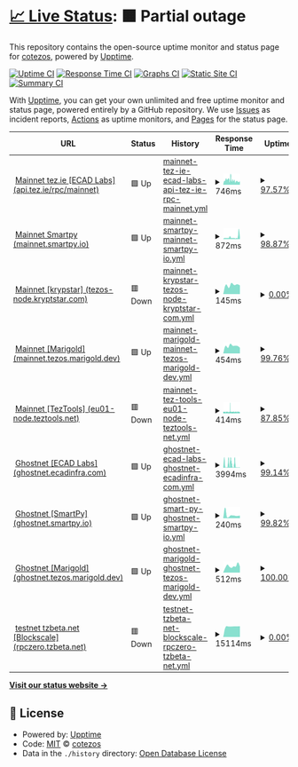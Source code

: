 # [📈 Live Status](https://cotezos.github.io/teznodes): <!--live status--> **🟧 Partial outage**

This repository contains the open-source uptime monitor and status page for [cotezos](https://cotezos.github.io/teznodes), powered by [Upptime](https://github.com/upptime/upptime).

[![Uptime CI](https://github.com/cotezos/teznodes/workflows/Uptime%20CI/badge.svg)](https://github.com/cotezos/teznodes/actions?query=workflow%3A%22Uptime+CI%22)
[![Response Time CI](https://github.com/cotezos/teznodes/workflows/Response%20Time%20CI/badge.svg)](https://github.com/cotezos/teznodes/actions?query=workflow%3A%22Response+Time+CI%22)
[![Graphs CI](https://github.com/cotezos/teznodes/workflows/Graphs%20CI/badge.svg)](https://github.com/cotezos/teznodes/actions?query=workflow%3A%22Graphs+CI%22)
[![Static Site CI](https://github.com/cotezos/teznodes/workflows/Static%20Site%20CI/badge.svg)](https://github.com/cotezos/teznodes/actions?query=workflow%3A%22Static+Site+CI%22)
[![Summary CI](https://github.com/cotezos/teznodes/workflows/Summary%20CI/badge.svg)](https://github.com/cotezos/teznodes/actions?query=workflow%3A%22Summary+CI%22)

With [Upptime](https://upptime.js.org), you can get your own unlimited and free uptime monitor and status page, powered entirely by a GitHub repository. We use [Issues](https://github.com/cotezos/teznodes/issues) as incident reports, [Actions](https://github.com/cotezos/teznodes/actions) as uptime monitors, and [Pages](https://cotezos.github.io/teznodes) for the status page.

<!--start: status pages-->
<!-- This summary is generated by Upptime (https://github.com/upptime/upptime) -->
<!-- Do not edit this manually, your changes will be overwritten -->
<!-- prettier-ignore -->
| URL | Status | History | Response Time | Uptime |
| --- | ------ | ------- | ------------- | ------ |
| <img alt="" src="https://icons.duckduckgo.com/ip3/api.tez.ie.ico" height="13"> [Mainnet tez.ie [ECAD Labs] (api.tez.ie/rpc/mainnet)](https://api.tez.ie/rpc/mainnet/chains/main/blocks/head) | 🟩 Up | [mainnet-tez-ie-ecad-labs-api-tez-ie-rpc-mainnet.yml](https://github.com/cotezos/teznodes/commits/HEAD/history/mainnet-tez-ie-ecad-labs-api-tez-ie-rpc-mainnet.yml) | <details><summary><img alt="Response time graph" src="./graphs/mainnet-tez-ie-ecad-labs-api-tez-ie-rpc-mainnet/response-time-week.png" height="20"> 746ms</summary><br><a href="https://cotezos.github.io/teznodes/history/mainnet-tez-ie-ecad-labs-api-tez-ie-rpc-mainnet"><img alt="Response time 1829" src="https://img.shields.io/endpoint?url=https%3A%2F%2Fraw.githubusercontent.com%2Fcotezos%2Fteznodes%2FHEAD%2Fapi%2Fmainnet-tez-ie-ecad-labs-api-tez-ie-rpc-mainnet%2Fresponse-time.json"></a><br><a href="https://cotezos.github.io/teznodes/history/mainnet-tez-ie-ecad-labs-api-tez-ie-rpc-mainnet"><img alt="24-hour response time 695" src="https://img.shields.io/endpoint?url=https%3A%2F%2Fraw.githubusercontent.com%2Fcotezos%2Fteznodes%2FHEAD%2Fapi%2Fmainnet-tez-ie-ecad-labs-api-tez-ie-rpc-mainnet%2Fresponse-time-day.json"></a><br><a href="https://cotezos.github.io/teznodes/history/mainnet-tez-ie-ecad-labs-api-tez-ie-rpc-mainnet"><img alt="7-day response time 746" src="https://img.shields.io/endpoint?url=https%3A%2F%2Fraw.githubusercontent.com%2Fcotezos%2Fteznodes%2FHEAD%2Fapi%2Fmainnet-tez-ie-ecad-labs-api-tez-ie-rpc-mainnet%2Fresponse-time-week.json"></a><br><a href="https://cotezos.github.io/teznodes/history/mainnet-tez-ie-ecad-labs-api-tez-ie-rpc-mainnet"><img alt="30-day response time 1229" src="https://img.shields.io/endpoint?url=https%3A%2F%2Fraw.githubusercontent.com%2Fcotezos%2Fteznodes%2FHEAD%2Fapi%2Fmainnet-tez-ie-ecad-labs-api-tez-ie-rpc-mainnet%2Fresponse-time-month.json"></a><br><a href="https://cotezos.github.io/teznodes/history/mainnet-tez-ie-ecad-labs-api-tez-ie-rpc-mainnet"><img alt="1-year response time 1829" src="https://img.shields.io/endpoint?url=https%3A%2F%2Fraw.githubusercontent.com%2Fcotezos%2Fteznodes%2FHEAD%2Fapi%2Fmainnet-tez-ie-ecad-labs-api-tez-ie-rpc-mainnet%2Fresponse-time-year.json"></a></details> | <details><summary><a href="https://cotezos.github.io/teznodes/history/mainnet-tez-ie-ecad-labs-api-tez-ie-rpc-mainnet">97.57%</a></summary><a href="https://cotezos.github.io/teznodes/history/mainnet-tez-ie-ecad-labs-api-tez-ie-rpc-mainnet"><img alt="All-time uptime 99.67%" src="https://img.shields.io/endpoint?url=https%3A%2F%2Fraw.githubusercontent.com%2Fcotezos%2Fteznodes%2FHEAD%2Fapi%2Fmainnet-tez-ie-ecad-labs-api-tez-ie-rpc-mainnet%2Fuptime.json"></a><br><a href="https://cotezos.github.io/teznodes/history/mainnet-tez-ie-ecad-labs-api-tez-ie-rpc-mainnet"><img alt="24-hour uptime 87.59%" src="https://img.shields.io/endpoint?url=https%3A%2F%2Fraw.githubusercontent.com%2Fcotezos%2Fteznodes%2FHEAD%2Fapi%2Fmainnet-tez-ie-ecad-labs-api-tez-ie-rpc-mainnet%2Fuptime-day.json"></a><br><a href="https://cotezos.github.io/teznodes/history/mainnet-tez-ie-ecad-labs-api-tez-ie-rpc-mainnet"><img alt="7-day uptime 97.57%" src="https://img.shields.io/endpoint?url=https%3A%2F%2Fraw.githubusercontent.com%2Fcotezos%2Fteznodes%2FHEAD%2Fapi%2Fmainnet-tez-ie-ecad-labs-api-tez-ie-rpc-mainnet%2Fuptime-week.json"></a><br><a href="https://cotezos.github.io/teznodes/history/mainnet-tez-ie-ecad-labs-api-tez-ie-rpc-mainnet"><img alt="30-day uptime 99.40%" src="https://img.shields.io/endpoint?url=https%3A%2F%2Fraw.githubusercontent.com%2Fcotezos%2Fteznodes%2FHEAD%2Fapi%2Fmainnet-tez-ie-ecad-labs-api-tez-ie-rpc-mainnet%2Fuptime-month.json"></a><br><a href="https://cotezos.github.io/teznodes/history/mainnet-tez-ie-ecad-labs-api-tez-ie-rpc-mainnet"><img alt="1-year uptime 99.67%" src="https://img.shields.io/endpoint?url=https%3A%2F%2Fraw.githubusercontent.com%2Fcotezos%2Fteznodes%2FHEAD%2Fapi%2Fmainnet-tez-ie-ecad-labs-api-tez-ie-rpc-mainnet%2Fuptime-year.json"></a></details>
| <img alt="" src="https://icons.duckduckgo.com/ip3/mainnet.smartpy.io.ico" height="13"> [Mainnet Smartpy (mainnet.smartpy.io)](https://mainnet.smartpy.io/chains/main/blocks/head/header) | 🟩 Up | [mainnet-smartpy-mainnet-smartpy-io.yml](https://github.com/cotezos/teznodes/commits/HEAD/history/mainnet-smartpy-mainnet-smartpy-io.yml) | <details><summary><img alt="Response time graph" src="./graphs/mainnet-smartpy-mainnet-smartpy-io/response-time-week.png" height="20"> 872ms</summary><br><a href="https://cotezos.github.io/teznodes/history/mainnet-smartpy-mainnet-smartpy-io"><img alt="Response time 5200" src="https://img.shields.io/endpoint?url=https%3A%2F%2Fraw.githubusercontent.com%2Fcotezos%2Fteznodes%2FHEAD%2Fapi%2Fmainnet-smartpy-mainnet-smartpy-io%2Fresponse-time.json"></a><br><a href="https://cotezos.github.io/teznodes/history/mainnet-smartpy-mainnet-smartpy-io"><img alt="24-hour response time 1798" src="https://img.shields.io/endpoint?url=https%3A%2F%2Fraw.githubusercontent.com%2Fcotezos%2Fteznodes%2FHEAD%2Fapi%2Fmainnet-smartpy-mainnet-smartpy-io%2Fresponse-time-day.json"></a><br><a href="https://cotezos.github.io/teznodes/history/mainnet-smartpy-mainnet-smartpy-io"><img alt="7-day response time 872" src="https://img.shields.io/endpoint?url=https%3A%2F%2Fraw.githubusercontent.com%2Fcotezos%2Fteznodes%2FHEAD%2Fapi%2Fmainnet-smartpy-mainnet-smartpy-io%2Fresponse-time-week.json"></a><br><a href="https://cotezos.github.io/teznodes/history/mainnet-smartpy-mainnet-smartpy-io"><img alt="30-day response time 595" src="https://img.shields.io/endpoint?url=https%3A%2F%2Fraw.githubusercontent.com%2Fcotezos%2Fteznodes%2FHEAD%2Fapi%2Fmainnet-smartpy-mainnet-smartpy-io%2Fresponse-time-month.json"></a><br><a href="https://cotezos.github.io/teznodes/history/mainnet-smartpy-mainnet-smartpy-io"><img alt="1-year response time 5200" src="https://img.shields.io/endpoint?url=https%3A%2F%2Fraw.githubusercontent.com%2Fcotezos%2Fteznodes%2FHEAD%2Fapi%2Fmainnet-smartpy-mainnet-smartpy-io%2Fresponse-time-year.json"></a></details> | <details><summary><a href="https://cotezos.github.io/teznodes/history/mainnet-smartpy-mainnet-smartpy-io">98.87%</a></summary><a href="https://cotezos.github.io/teznodes/history/mainnet-smartpy-mainnet-smartpy-io"><img alt="All-time uptime 99.51%" src="https://img.shields.io/endpoint?url=https%3A%2F%2Fraw.githubusercontent.com%2Fcotezos%2Fteznodes%2FHEAD%2Fapi%2Fmainnet-smartpy-mainnet-smartpy-io%2Fuptime.json"></a><br><a href="https://cotezos.github.io/teznodes/history/mainnet-smartpy-mainnet-smartpy-io"><img alt="24-hour uptime 97.33%" src="https://img.shields.io/endpoint?url=https%3A%2F%2Fraw.githubusercontent.com%2Fcotezos%2Fteznodes%2FHEAD%2Fapi%2Fmainnet-smartpy-mainnet-smartpy-io%2Fuptime-day.json"></a><br><a href="https://cotezos.github.io/teznodes/history/mainnet-smartpy-mainnet-smartpy-io"><img alt="7-day uptime 98.87%" src="https://img.shields.io/endpoint?url=https%3A%2F%2Fraw.githubusercontent.com%2Fcotezos%2Fteznodes%2FHEAD%2Fapi%2Fmainnet-smartpy-mainnet-smartpy-io%2Fuptime-week.json"></a><br><a href="https://cotezos.github.io/teznodes/history/mainnet-smartpy-mainnet-smartpy-io"><img alt="30-day uptime 99.53%" src="https://img.shields.io/endpoint?url=https%3A%2F%2Fraw.githubusercontent.com%2Fcotezos%2Fteznodes%2FHEAD%2Fapi%2Fmainnet-smartpy-mainnet-smartpy-io%2Fuptime-month.json"></a><br><a href="https://cotezos.github.io/teznodes/history/mainnet-smartpy-mainnet-smartpy-io"><img alt="1-year uptime 99.51%" src="https://img.shields.io/endpoint?url=https%3A%2F%2Fraw.githubusercontent.com%2Fcotezos%2Fteznodes%2FHEAD%2Fapi%2Fmainnet-smartpy-mainnet-smartpy-io%2Fuptime-year.json"></a></details>
| <img alt="" src="https://icons.duckduckgo.com/ip3/tezos-node.kryptstar.com.ico" height="13"> [Mainnet [krypstar] (tezos-node.kryptstar.com)](https://tezos-node.kryptstar.com/chains/main/blocks/head/header) | 🟥 Down | [mainnet-krypstar-tezos-node-kryptstar-com.yml](https://github.com/cotezos/teznodes/commits/HEAD/history/mainnet-krypstar-tezos-node-kryptstar-com.yml) | <details><summary><img alt="Response time graph" src="./graphs/mainnet-krypstar-tezos-node-kryptstar-com/response-time-week.png" height="20"> 145ms</summary><br><a href="https://cotezos.github.io/teznodes/history/mainnet-krypstar-tezos-node-kryptstar-com"><img alt="Response time 228" src="https://img.shields.io/endpoint?url=https%3A%2F%2Fraw.githubusercontent.com%2Fcotezos%2Fteznodes%2FHEAD%2Fapi%2Fmainnet-krypstar-tezos-node-kryptstar-com%2Fresponse-time.json"></a><br><a href="https://cotezos.github.io/teznodes/history/mainnet-krypstar-tezos-node-kryptstar-com"><img alt="24-hour response time 0" src="https://img.shields.io/endpoint?url=https%3A%2F%2Fraw.githubusercontent.com%2Fcotezos%2Fteznodes%2FHEAD%2Fapi%2Fmainnet-krypstar-tezos-node-kryptstar-com%2Fresponse-time-day.json"></a><br><a href="https://cotezos.github.io/teznodes/history/mainnet-krypstar-tezos-node-kryptstar-com"><img alt="7-day response time 145" src="https://img.shields.io/endpoint?url=https%3A%2F%2Fraw.githubusercontent.com%2Fcotezos%2Fteznodes%2FHEAD%2Fapi%2Fmainnet-krypstar-tezos-node-kryptstar-com%2Fresponse-time-week.json"></a><br><a href="https://cotezos.github.io/teznodes/history/mainnet-krypstar-tezos-node-kryptstar-com"><img alt="30-day response time 130" src="https://img.shields.io/endpoint?url=https%3A%2F%2Fraw.githubusercontent.com%2Fcotezos%2Fteznodes%2FHEAD%2Fapi%2Fmainnet-krypstar-tezos-node-kryptstar-com%2Fresponse-time-month.json"></a><br><a href="https://cotezos.github.io/teznodes/history/mainnet-krypstar-tezos-node-kryptstar-com"><img alt="1-year response time 228" src="https://img.shields.io/endpoint?url=https%3A%2F%2Fraw.githubusercontent.com%2Fcotezos%2Fteznodes%2FHEAD%2Fapi%2Fmainnet-krypstar-tezos-node-kryptstar-com%2Fresponse-time-year.json"></a></details> | <details><summary><a href="https://cotezos.github.io/teznodes/history/mainnet-krypstar-tezos-node-kryptstar-com">0.00%</a></summary><a href="https://cotezos.github.io/teznodes/history/mainnet-krypstar-tezos-node-kryptstar-com"><img alt="All-time uptime 63.21%" src="https://img.shields.io/endpoint?url=https%3A%2F%2Fraw.githubusercontent.com%2Fcotezos%2Fteznodes%2FHEAD%2Fapi%2Fmainnet-krypstar-tezos-node-kryptstar-com%2Fuptime.json"></a><br><a href="https://cotezos.github.io/teznodes/history/mainnet-krypstar-tezos-node-kryptstar-com"><img alt="24-hour uptime 0.00%" src="https://img.shields.io/endpoint?url=https%3A%2F%2Fraw.githubusercontent.com%2Fcotezos%2Fteznodes%2FHEAD%2Fapi%2Fmainnet-krypstar-tezos-node-kryptstar-com%2Fuptime-day.json"></a><br><a href="https://cotezos.github.io/teznodes/history/mainnet-krypstar-tezos-node-kryptstar-com"><img alt="7-day uptime 0.00%" src="https://img.shields.io/endpoint?url=https%3A%2F%2Fraw.githubusercontent.com%2Fcotezos%2Fteznodes%2FHEAD%2Fapi%2Fmainnet-krypstar-tezos-node-kryptstar-com%2Fuptime-week.json"></a><br><a href="https://cotezos.github.io/teznodes/history/mainnet-krypstar-tezos-node-kryptstar-com"><img alt="30-day uptime 1.38%" src="https://img.shields.io/endpoint?url=https%3A%2F%2Fraw.githubusercontent.com%2Fcotezos%2Fteznodes%2FHEAD%2Fapi%2Fmainnet-krypstar-tezos-node-kryptstar-com%2Fuptime-month.json"></a><br><a href="https://cotezos.github.io/teznodes/history/mainnet-krypstar-tezos-node-kryptstar-com"><img alt="1-year uptime 63.21%" src="https://img.shields.io/endpoint?url=https%3A%2F%2Fraw.githubusercontent.com%2Fcotezos%2Fteznodes%2FHEAD%2Fapi%2Fmainnet-krypstar-tezos-node-kryptstar-com%2Fuptime-year.json"></a></details>
| <img alt="" src="https://icons.duckduckgo.com/ip3/mainnet.tezos.marigold.dev.ico" height="13"> [Mainnet [Marigold] (mainnet.tezos.marigold.dev)](https://mainnet.tezos.marigold.dev/chains/main/blocks/head/header) | 🟩 Up | [mainnet-marigold-mainnet-tezos-marigold-dev.yml](https://github.com/cotezos/teznodes/commits/HEAD/history/mainnet-marigold-mainnet-tezos-marigold-dev.yml) | <details><summary><img alt="Response time graph" src="./graphs/mainnet-marigold-mainnet-tezos-marigold-dev/response-time-week.png" height="20"> 454ms</summary><br><a href="https://cotezos.github.io/teznodes/history/mainnet-marigold-mainnet-tezos-marigold-dev"><img alt="Response time 872" src="https://img.shields.io/endpoint?url=https%3A%2F%2Fraw.githubusercontent.com%2Fcotezos%2Fteznodes%2FHEAD%2Fapi%2Fmainnet-marigold-mainnet-tezos-marigold-dev%2Fresponse-time.json"></a><br><a href="https://cotezos.github.io/teznodes/history/mainnet-marigold-mainnet-tezos-marigold-dev"><img alt="24-hour response time 0" src="https://img.shields.io/endpoint?url=https%3A%2F%2Fraw.githubusercontent.com%2Fcotezos%2Fteznodes%2FHEAD%2Fapi%2Fmainnet-marigold-mainnet-tezos-marigold-dev%2Fresponse-time-day.json"></a><br><a href="https://cotezos.github.io/teznodes/history/mainnet-marigold-mainnet-tezos-marigold-dev"><img alt="7-day response time 454" src="https://img.shields.io/endpoint?url=https%3A%2F%2Fraw.githubusercontent.com%2Fcotezos%2Fteznodes%2FHEAD%2Fapi%2Fmainnet-marigold-mainnet-tezos-marigold-dev%2Fresponse-time-week.json"></a><br><a href="https://cotezos.github.io/teznodes/history/mainnet-marigold-mainnet-tezos-marigold-dev"><img alt="30-day response time 1955" src="https://img.shields.io/endpoint?url=https%3A%2F%2Fraw.githubusercontent.com%2Fcotezos%2Fteznodes%2FHEAD%2Fapi%2Fmainnet-marigold-mainnet-tezos-marigold-dev%2Fresponse-time-month.json"></a><br><a href="https://cotezos.github.io/teznodes/history/mainnet-marigold-mainnet-tezos-marigold-dev"><img alt="1-year response time 872" src="https://img.shields.io/endpoint?url=https%3A%2F%2Fraw.githubusercontent.com%2Fcotezos%2Fteznodes%2FHEAD%2Fapi%2Fmainnet-marigold-mainnet-tezos-marigold-dev%2Fresponse-time-year.json"></a></details> | <details><summary><a href="https://cotezos.github.io/teznodes/history/mainnet-marigold-mainnet-tezos-marigold-dev">99.76%</a></summary><a href="https://cotezos.github.io/teznodes/history/mainnet-marigold-mainnet-tezos-marigold-dev"><img alt="All-time uptime 99.69%" src="https://img.shields.io/endpoint?url=https%3A%2F%2Fraw.githubusercontent.com%2Fcotezos%2Fteznodes%2FHEAD%2Fapi%2Fmainnet-marigold-mainnet-tezos-marigold-dev%2Fuptime.json"></a><br><a href="https://cotezos.github.io/teznodes/history/mainnet-marigold-mainnet-tezos-marigold-dev"><img alt="24-hour uptime 100.00%" src="https://img.shields.io/endpoint?url=https%3A%2F%2Fraw.githubusercontent.com%2Fcotezos%2Fteznodes%2FHEAD%2Fapi%2Fmainnet-marigold-mainnet-tezos-marigold-dev%2Fuptime-day.json"></a><br><a href="https://cotezos.github.io/teznodes/history/mainnet-marigold-mainnet-tezos-marigold-dev"><img alt="7-day uptime 99.76%" src="https://img.shields.io/endpoint?url=https%3A%2F%2Fraw.githubusercontent.com%2Fcotezos%2Fteznodes%2FHEAD%2Fapi%2Fmainnet-marigold-mainnet-tezos-marigold-dev%2Fuptime-week.json"></a><br><a href="https://cotezos.github.io/teznodes/history/mainnet-marigold-mainnet-tezos-marigold-dev"><img alt="30-day uptime 99.81%" src="https://img.shields.io/endpoint?url=https%3A%2F%2Fraw.githubusercontent.com%2Fcotezos%2Fteznodes%2FHEAD%2Fapi%2Fmainnet-marigold-mainnet-tezos-marigold-dev%2Fuptime-month.json"></a><br><a href="https://cotezos.github.io/teznodes/history/mainnet-marigold-mainnet-tezos-marigold-dev"><img alt="1-year uptime 99.69%" src="https://img.shields.io/endpoint?url=https%3A%2F%2Fraw.githubusercontent.com%2Fcotezos%2Fteznodes%2FHEAD%2Fapi%2Fmainnet-marigold-mainnet-tezos-marigold-dev%2Fuptime-year.json"></a></details>
| <img alt="" src="https://icons.duckduckgo.com/ip3/eu01-node.teztools.net.ico" height="13"> [Mainnet [TezTools] (eu01-node.teztools.net)](https://eu01-node.teztools.net/chains/main/blocks/head/header) | 🟥 Down | [mainnet-tez-tools-eu01-node-teztools-net.yml](https://github.com/cotezos/teznodes/commits/HEAD/history/mainnet-tez-tools-eu01-node-teztools-net.yml) | <details><summary><img alt="Response time graph" src="./graphs/mainnet-tez-tools-eu01-node-teztools-net/response-time-week.png" height="20"> 414ms</summary><br><a href="https://cotezos.github.io/teznodes/history/mainnet-tez-tools-eu01-node-teztools-net"><img alt="Response time 396" src="https://img.shields.io/endpoint?url=https%3A%2F%2Fraw.githubusercontent.com%2Fcotezos%2Fteznodes%2FHEAD%2Fapi%2Fmainnet-tez-tools-eu01-node-teztools-net%2Fresponse-time.json"></a><br><a href="https://cotezos.github.io/teznodes/history/mainnet-tez-tools-eu01-node-teztools-net"><img alt="24-hour response time 358" src="https://img.shields.io/endpoint?url=https%3A%2F%2Fraw.githubusercontent.com%2Fcotezos%2Fteznodes%2FHEAD%2Fapi%2Fmainnet-tez-tools-eu01-node-teztools-net%2Fresponse-time-day.json"></a><br><a href="https://cotezos.github.io/teznodes/history/mainnet-tez-tools-eu01-node-teztools-net"><img alt="7-day response time 414" src="https://img.shields.io/endpoint?url=https%3A%2F%2Fraw.githubusercontent.com%2Fcotezos%2Fteznodes%2FHEAD%2Fapi%2Fmainnet-tez-tools-eu01-node-teztools-net%2Fresponse-time-week.json"></a><br><a href="https://cotezos.github.io/teznodes/history/mainnet-tez-tools-eu01-node-teztools-net"><img alt="30-day response time 397" src="https://img.shields.io/endpoint?url=https%3A%2F%2Fraw.githubusercontent.com%2Fcotezos%2Fteznodes%2FHEAD%2Fapi%2Fmainnet-tez-tools-eu01-node-teztools-net%2Fresponse-time-month.json"></a><br><a href="https://cotezos.github.io/teznodes/history/mainnet-tez-tools-eu01-node-teztools-net"><img alt="1-year response time 396" src="https://img.shields.io/endpoint?url=https%3A%2F%2Fraw.githubusercontent.com%2Fcotezos%2Fteznodes%2FHEAD%2Fapi%2Fmainnet-tez-tools-eu01-node-teztools-net%2Fresponse-time-year.json"></a></details> | <details><summary><a href="https://cotezos.github.io/teznodes/history/mainnet-tez-tools-eu01-node-teztools-net">87.85%</a></summary><a href="https://cotezos.github.io/teznodes/history/mainnet-tez-tools-eu01-node-teztools-net"><img alt="All-time uptime 98.30%" src="https://img.shields.io/endpoint?url=https%3A%2F%2Fraw.githubusercontent.com%2Fcotezos%2Fteznodes%2FHEAD%2Fapi%2Fmainnet-tez-tools-eu01-node-teztools-net%2Fuptime.json"></a><br><a href="https://cotezos.github.io/teznodes/history/mainnet-tez-tools-eu01-node-teztools-net"><img alt="24-hour uptime 47.18%" src="https://img.shields.io/endpoint?url=https%3A%2F%2Fraw.githubusercontent.com%2Fcotezos%2Fteznodes%2FHEAD%2Fapi%2Fmainnet-tez-tools-eu01-node-teztools-net%2Fuptime-day.json"></a><br><a href="https://cotezos.github.io/teznodes/history/mainnet-tez-tools-eu01-node-teztools-net"><img alt="7-day uptime 87.85%" src="https://img.shields.io/endpoint?url=https%3A%2F%2Fraw.githubusercontent.com%2Fcotezos%2Fteznodes%2FHEAD%2Fapi%2Fmainnet-tez-tools-eu01-node-teztools-net%2Fuptime-week.json"></a><br><a href="https://cotezos.github.io/teznodes/history/mainnet-tez-tools-eu01-node-teztools-net"><img alt="30-day uptime 93.27%" src="https://img.shields.io/endpoint?url=https%3A%2F%2Fraw.githubusercontent.com%2Fcotezos%2Fteznodes%2FHEAD%2Fapi%2Fmainnet-tez-tools-eu01-node-teztools-net%2Fuptime-month.json"></a><br><a href="https://cotezos.github.io/teznodes/history/mainnet-tez-tools-eu01-node-teztools-net"><img alt="1-year uptime 98.30%" src="https://img.shields.io/endpoint?url=https%3A%2F%2Fraw.githubusercontent.com%2Fcotezos%2Fteznodes%2FHEAD%2Fapi%2Fmainnet-tez-tools-eu01-node-teztools-net%2Fuptime-year.json"></a></details>
| <img alt="" src="https://icons.duckduckgo.com/ip3/ghostnet.ecadinfra.com.ico" height="13"> [Ghostnet [ECAD Labs] (ghostnet.ecadinfra.com)](https://ghostnet.ecadinfra.com/chains/main/blocks/head/header) | 🟩 Up | [ghostnet-ecad-labs-ghostnet-ecadinfra-com.yml](https://github.com/cotezos/teznodes/commits/HEAD/history/ghostnet-ecad-labs-ghostnet-ecadinfra-com.yml) | <details><summary><img alt="Response time graph" src="./graphs/ghostnet-ecad-labs-ghostnet-ecadinfra-com/response-time-week.png" height="20"> 3994ms</summary><br><a href="https://cotezos.github.io/teznodes/history/ghostnet-ecad-labs-ghostnet-ecadinfra-com"><img alt="Response time 1385" src="https://img.shields.io/endpoint?url=https%3A%2F%2Fraw.githubusercontent.com%2Fcotezos%2Fteznodes%2FHEAD%2Fapi%2Fghostnet-ecad-labs-ghostnet-ecadinfra-com%2Fresponse-time.json"></a><br><a href="https://cotezos.github.io/teznodes/history/ghostnet-ecad-labs-ghostnet-ecadinfra-com"><img alt="24-hour response time 0" src="https://img.shields.io/endpoint?url=https%3A%2F%2Fraw.githubusercontent.com%2Fcotezos%2Fteznodes%2FHEAD%2Fapi%2Fghostnet-ecad-labs-ghostnet-ecadinfra-com%2Fresponse-time-day.json"></a><br><a href="https://cotezos.github.io/teznodes/history/ghostnet-ecad-labs-ghostnet-ecadinfra-com"><img alt="7-day response time 3994" src="https://img.shields.io/endpoint?url=https%3A%2F%2Fraw.githubusercontent.com%2Fcotezos%2Fteznodes%2FHEAD%2Fapi%2Fghostnet-ecad-labs-ghostnet-ecadinfra-com%2Fresponse-time-week.json"></a><br><a href="https://cotezos.github.io/teznodes/history/ghostnet-ecad-labs-ghostnet-ecadinfra-com"><img alt="30-day response time 4085" src="https://img.shields.io/endpoint?url=https%3A%2F%2Fraw.githubusercontent.com%2Fcotezos%2Fteznodes%2FHEAD%2Fapi%2Fghostnet-ecad-labs-ghostnet-ecadinfra-com%2Fresponse-time-month.json"></a><br><a href="https://cotezos.github.io/teznodes/history/ghostnet-ecad-labs-ghostnet-ecadinfra-com"><img alt="1-year response time 1385" src="https://img.shields.io/endpoint?url=https%3A%2F%2Fraw.githubusercontent.com%2Fcotezos%2Fteznodes%2FHEAD%2Fapi%2Fghostnet-ecad-labs-ghostnet-ecadinfra-com%2Fresponse-time-year.json"></a></details> | <details><summary><a href="https://cotezos.github.io/teznodes/history/ghostnet-ecad-labs-ghostnet-ecadinfra-com">99.14%</a></summary><a href="https://cotezos.github.io/teznodes/history/ghostnet-ecad-labs-ghostnet-ecadinfra-com"><img alt="All-time uptime 99.56%" src="https://img.shields.io/endpoint?url=https%3A%2F%2Fraw.githubusercontent.com%2Fcotezos%2Fteznodes%2FHEAD%2Fapi%2Fghostnet-ecad-labs-ghostnet-ecadinfra-com%2Fuptime.json"></a><br><a href="https://cotezos.github.io/teznodes/history/ghostnet-ecad-labs-ghostnet-ecadinfra-com"><img alt="24-hour uptime 100.00%" src="https://img.shields.io/endpoint?url=https%3A%2F%2Fraw.githubusercontent.com%2Fcotezos%2Fteznodes%2FHEAD%2Fapi%2Fghostnet-ecad-labs-ghostnet-ecadinfra-com%2Fuptime-day.json"></a><br><a href="https://cotezos.github.io/teznodes/history/ghostnet-ecad-labs-ghostnet-ecadinfra-com"><img alt="7-day uptime 99.14%" src="https://img.shields.io/endpoint?url=https%3A%2F%2Fraw.githubusercontent.com%2Fcotezos%2Fteznodes%2FHEAD%2Fapi%2Fghostnet-ecad-labs-ghostnet-ecadinfra-com%2Fuptime-week.json"></a><br><a href="https://cotezos.github.io/teznodes/history/ghostnet-ecad-labs-ghostnet-ecadinfra-com"><img alt="30-day uptime 97.62%" src="https://img.shields.io/endpoint?url=https%3A%2F%2Fraw.githubusercontent.com%2Fcotezos%2Fteznodes%2FHEAD%2Fapi%2Fghostnet-ecad-labs-ghostnet-ecadinfra-com%2Fuptime-month.json"></a><br><a href="https://cotezos.github.io/teznodes/history/ghostnet-ecad-labs-ghostnet-ecadinfra-com"><img alt="1-year uptime 99.56%" src="https://img.shields.io/endpoint?url=https%3A%2F%2Fraw.githubusercontent.com%2Fcotezos%2Fteznodes%2FHEAD%2Fapi%2Fghostnet-ecad-labs-ghostnet-ecadinfra-com%2Fuptime-year.json"></a></details>
| <img alt="" src="https://icons.duckduckgo.com/ip3/ghostnet.smartpy.io.ico" height="13"> [Ghostnet [SmartPy] (ghostnet.smartpy.io)](https://ghostnet.smartpy.io/chains/main/blocks/head/header) | 🟩 Up | [ghostnet-smart-py-ghostnet-smartpy-io.yml](https://github.com/cotezos/teznodes/commits/HEAD/history/ghostnet-smart-py-ghostnet-smartpy-io.yml) | <details><summary><img alt="Response time graph" src="./graphs/ghostnet-smart-py-ghostnet-smartpy-io/response-time-week.png" height="20"> 240ms</summary><br><a href="https://cotezos.github.io/teznodes/history/ghostnet-smart-py-ghostnet-smartpy-io"><img alt="Response time 459" src="https://img.shields.io/endpoint?url=https%3A%2F%2Fraw.githubusercontent.com%2Fcotezos%2Fteznodes%2FHEAD%2Fapi%2Fghostnet-smart-py-ghostnet-smartpy-io%2Fresponse-time.json"></a><br><a href="https://cotezos.github.io/teznodes/history/ghostnet-smart-py-ghostnet-smartpy-io"><img alt="24-hour response time 0" src="https://img.shields.io/endpoint?url=https%3A%2F%2Fraw.githubusercontent.com%2Fcotezos%2Fteznodes%2FHEAD%2Fapi%2Fghostnet-smart-py-ghostnet-smartpy-io%2Fresponse-time-day.json"></a><br><a href="https://cotezos.github.io/teznodes/history/ghostnet-smart-py-ghostnet-smartpy-io"><img alt="7-day response time 240" src="https://img.shields.io/endpoint?url=https%3A%2F%2Fraw.githubusercontent.com%2Fcotezos%2Fteznodes%2FHEAD%2Fapi%2Fghostnet-smart-py-ghostnet-smartpy-io%2Fresponse-time-week.json"></a><br><a href="https://cotezos.github.io/teznodes/history/ghostnet-smart-py-ghostnet-smartpy-io"><img alt="30-day response time 407" src="https://img.shields.io/endpoint?url=https%3A%2F%2Fraw.githubusercontent.com%2Fcotezos%2Fteznodes%2FHEAD%2Fapi%2Fghostnet-smart-py-ghostnet-smartpy-io%2Fresponse-time-month.json"></a><br><a href="https://cotezos.github.io/teznodes/history/ghostnet-smart-py-ghostnet-smartpy-io"><img alt="1-year response time 459" src="https://img.shields.io/endpoint?url=https%3A%2F%2Fraw.githubusercontent.com%2Fcotezos%2Fteznodes%2FHEAD%2Fapi%2Fghostnet-smart-py-ghostnet-smartpy-io%2Fresponse-time-year.json"></a></details> | <details><summary><a href="https://cotezos.github.io/teznodes/history/ghostnet-smart-py-ghostnet-smartpy-io">99.82%</a></summary><a href="https://cotezos.github.io/teznodes/history/ghostnet-smart-py-ghostnet-smartpy-io"><img alt="All-time uptime 99.97%" src="https://img.shields.io/endpoint?url=https%3A%2F%2Fraw.githubusercontent.com%2Fcotezos%2Fteznodes%2FHEAD%2Fapi%2Fghostnet-smart-py-ghostnet-smartpy-io%2Fuptime.json"></a><br><a href="https://cotezos.github.io/teznodes/history/ghostnet-smart-py-ghostnet-smartpy-io"><img alt="24-hour uptime 100.00%" src="https://img.shields.io/endpoint?url=https%3A%2F%2Fraw.githubusercontent.com%2Fcotezos%2Fteznodes%2FHEAD%2Fapi%2Fghostnet-smart-py-ghostnet-smartpy-io%2Fuptime-day.json"></a><br><a href="https://cotezos.github.io/teznodes/history/ghostnet-smart-py-ghostnet-smartpy-io"><img alt="7-day uptime 99.82%" src="https://img.shields.io/endpoint?url=https%3A%2F%2Fraw.githubusercontent.com%2Fcotezos%2Fteznodes%2FHEAD%2Fapi%2Fghostnet-smart-py-ghostnet-smartpy-io%2Fuptime-week.json"></a><br><a href="https://cotezos.github.io/teznodes/history/ghostnet-smart-py-ghostnet-smartpy-io"><img alt="30-day uptime 99.92%" src="https://img.shields.io/endpoint?url=https%3A%2F%2Fraw.githubusercontent.com%2Fcotezos%2Fteznodes%2FHEAD%2Fapi%2Fghostnet-smart-py-ghostnet-smartpy-io%2Fuptime-month.json"></a><br><a href="https://cotezos.github.io/teznodes/history/ghostnet-smart-py-ghostnet-smartpy-io"><img alt="1-year uptime 99.97%" src="https://img.shields.io/endpoint?url=https%3A%2F%2Fraw.githubusercontent.com%2Fcotezos%2Fteznodes%2FHEAD%2Fapi%2Fghostnet-smart-py-ghostnet-smartpy-io%2Fuptime-year.json"></a></details>
| <img alt="" src="https://icons.duckduckgo.com/ip3/ghostnet.tezos.marigold.dev.ico" height="13"> [Ghostnet [Marigold] (ghostnet.tezos.marigold.dev)](https://ghostnet.tezos.marigold.dev/chains/main/blocks/head/header) | 🟩 Up | [ghostnet-marigold-ghostnet-tezos-marigold-dev.yml](https://github.com/cotezos/teznodes/commits/HEAD/history/ghostnet-marigold-ghostnet-tezos-marigold-dev.yml) | <details><summary><img alt="Response time graph" src="./graphs/ghostnet-marigold-ghostnet-tezos-marigold-dev/response-time-week.png" height="20"> 512ms</summary><br><a href="https://cotezos.github.io/teznodes/history/ghostnet-marigold-ghostnet-tezos-marigold-dev"><img alt="Response time 603" src="https://img.shields.io/endpoint?url=https%3A%2F%2Fraw.githubusercontent.com%2Fcotezos%2Fteznodes%2FHEAD%2Fapi%2Fghostnet-marigold-ghostnet-tezos-marigold-dev%2Fresponse-time.json"></a><br><a href="https://cotezos.github.io/teznodes/history/ghostnet-marigold-ghostnet-tezos-marigold-dev"><img alt="24-hour response time 0" src="https://img.shields.io/endpoint?url=https%3A%2F%2Fraw.githubusercontent.com%2Fcotezos%2Fteznodes%2FHEAD%2Fapi%2Fghostnet-marigold-ghostnet-tezos-marigold-dev%2Fresponse-time-day.json"></a><br><a href="https://cotezos.github.io/teznodes/history/ghostnet-marigold-ghostnet-tezos-marigold-dev"><img alt="7-day response time 512" src="https://img.shields.io/endpoint?url=https%3A%2F%2Fraw.githubusercontent.com%2Fcotezos%2Fteznodes%2FHEAD%2Fapi%2Fghostnet-marigold-ghostnet-tezos-marigold-dev%2Fresponse-time-week.json"></a><br><a href="https://cotezos.github.io/teznodes/history/ghostnet-marigold-ghostnet-tezos-marigold-dev"><img alt="30-day response time 464" src="https://img.shields.io/endpoint?url=https%3A%2F%2Fraw.githubusercontent.com%2Fcotezos%2Fteznodes%2FHEAD%2Fapi%2Fghostnet-marigold-ghostnet-tezos-marigold-dev%2Fresponse-time-month.json"></a><br><a href="https://cotezos.github.io/teznodes/history/ghostnet-marigold-ghostnet-tezos-marigold-dev"><img alt="1-year response time 603" src="https://img.shields.io/endpoint?url=https%3A%2F%2Fraw.githubusercontent.com%2Fcotezos%2Fteznodes%2FHEAD%2Fapi%2Fghostnet-marigold-ghostnet-tezos-marigold-dev%2Fresponse-time-year.json"></a></details> | <details><summary><a href="https://cotezos.github.io/teznodes/history/ghostnet-marigold-ghostnet-tezos-marigold-dev">100.00%</a></summary><a href="https://cotezos.github.io/teznodes/history/ghostnet-marigold-ghostnet-tezos-marigold-dev"><img alt="All-time uptime 99.25%" src="https://img.shields.io/endpoint?url=https%3A%2F%2Fraw.githubusercontent.com%2Fcotezos%2Fteznodes%2FHEAD%2Fapi%2Fghostnet-marigold-ghostnet-tezos-marigold-dev%2Fuptime.json"></a><br><a href="https://cotezos.github.io/teznodes/history/ghostnet-marigold-ghostnet-tezos-marigold-dev"><img alt="24-hour uptime 100.00%" src="https://img.shields.io/endpoint?url=https%3A%2F%2Fraw.githubusercontent.com%2Fcotezos%2Fteznodes%2FHEAD%2Fapi%2Fghostnet-marigold-ghostnet-tezos-marigold-dev%2Fuptime-day.json"></a><br><a href="https://cotezos.github.io/teznodes/history/ghostnet-marigold-ghostnet-tezos-marigold-dev"><img alt="7-day uptime 100.00%" src="https://img.shields.io/endpoint?url=https%3A%2F%2Fraw.githubusercontent.com%2Fcotezos%2Fteznodes%2FHEAD%2Fapi%2Fghostnet-marigold-ghostnet-tezos-marigold-dev%2Fuptime-week.json"></a><br><a href="https://cotezos.github.io/teznodes/history/ghostnet-marigold-ghostnet-tezos-marigold-dev"><img alt="30-day uptime 100.00%" src="https://img.shields.io/endpoint?url=https%3A%2F%2Fraw.githubusercontent.com%2Fcotezos%2Fteznodes%2FHEAD%2Fapi%2Fghostnet-marigold-ghostnet-tezos-marigold-dev%2Fuptime-month.json"></a><br><a href="https://cotezos.github.io/teznodes/history/ghostnet-marigold-ghostnet-tezos-marigold-dev"><img alt="1-year uptime 99.25%" src="https://img.shields.io/endpoint?url=https%3A%2F%2Fraw.githubusercontent.com%2Fcotezos%2Fteznodes%2FHEAD%2Fapi%2Fghostnet-marigold-ghostnet-tezos-marigold-dev%2Fuptime-year.json"></a></details>
| <img alt="" src="https://icons.duckduckgo.com/ip3/rpczero.tzbeta.net.ico" height="13"> [testnet tzbeta.net [Blockscale] (rpczero.tzbeta.net)](https://rpczero.tzbeta.net/chains/main/blocks/head/header) | 🟥 Down | [testnet-tzbeta-net-blockscale-rpczero-tzbeta-net.yml](https://github.com/cotezos/teznodes/commits/HEAD/history/testnet-tzbeta-net-blockscale-rpczero-tzbeta-net.yml) | <details><summary><img alt="Response time graph" src="./graphs/testnet-tzbeta-net-blockscale-rpczero-tzbeta-net/response-time-week.png" height="20"> 15114ms</summary><br><a href="https://cotezos.github.io/teznodes/history/testnet-tzbeta-net-blockscale-rpczero-tzbeta-net"><img alt="Response time 3996" src="https://img.shields.io/endpoint?url=https%3A%2F%2Fraw.githubusercontent.com%2Fcotezos%2Fteznodes%2FHEAD%2Fapi%2Ftestnet-tzbeta-net-blockscale-rpczero-tzbeta-net%2Fresponse-time.json"></a><br><a href="https://cotezos.github.io/teznodes/history/testnet-tzbeta-net-blockscale-rpczero-tzbeta-net"><img alt="24-hour response time 0" src="https://img.shields.io/endpoint?url=https%3A%2F%2Fraw.githubusercontent.com%2Fcotezos%2Fteznodes%2FHEAD%2Fapi%2Ftestnet-tzbeta-net-blockscale-rpczero-tzbeta-net%2Fresponse-time-day.json"></a><br><a href="https://cotezos.github.io/teznodes/history/testnet-tzbeta-net-blockscale-rpczero-tzbeta-net"><img alt="7-day response time 15114" src="https://img.shields.io/endpoint?url=https%3A%2F%2Fraw.githubusercontent.com%2Fcotezos%2Fteznodes%2FHEAD%2Fapi%2Ftestnet-tzbeta-net-blockscale-rpczero-tzbeta-net%2Fresponse-time-week.json"></a><br><a href="https://cotezos.github.io/teznodes/history/testnet-tzbeta-net-blockscale-rpczero-tzbeta-net"><img alt="30-day response time 15099" src="https://img.shields.io/endpoint?url=https%3A%2F%2Fraw.githubusercontent.com%2Fcotezos%2Fteznodes%2FHEAD%2Fapi%2Ftestnet-tzbeta-net-blockscale-rpczero-tzbeta-net%2Fresponse-time-month.json"></a><br><a href="https://cotezos.github.io/teznodes/history/testnet-tzbeta-net-blockscale-rpczero-tzbeta-net"><img alt="1-year response time 3996" src="https://img.shields.io/endpoint?url=https%3A%2F%2Fraw.githubusercontent.com%2Fcotezos%2Fteznodes%2FHEAD%2Fapi%2Ftestnet-tzbeta-net-blockscale-rpczero-tzbeta-net%2Fresponse-time-year.json"></a></details> | <details><summary><a href="https://cotezos.github.io/teznodes/history/testnet-tzbeta-net-blockscale-rpczero-tzbeta-net">0.00%</a></summary><a href="https://cotezos.github.io/teznodes/history/testnet-tzbeta-net-blockscale-rpczero-tzbeta-net"><img alt="All-time uptime 69.52%" src="https://img.shields.io/endpoint?url=https%3A%2F%2Fraw.githubusercontent.com%2Fcotezos%2Fteznodes%2FHEAD%2Fapi%2Ftestnet-tzbeta-net-blockscale-rpczero-tzbeta-net%2Fuptime.json"></a><br><a href="https://cotezos.github.io/teznodes/history/testnet-tzbeta-net-blockscale-rpczero-tzbeta-net"><img alt="24-hour uptime 0.00%" src="https://img.shields.io/endpoint?url=https%3A%2F%2Fraw.githubusercontent.com%2Fcotezos%2Fteznodes%2FHEAD%2Fapi%2Ftestnet-tzbeta-net-blockscale-rpczero-tzbeta-net%2Fuptime-day.json"></a><br><a href="https://cotezos.github.io/teznodes/history/testnet-tzbeta-net-blockscale-rpczero-tzbeta-net"><img alt="7-day uptime 0.00%" src="https://img.shields.io/endpoint?url=https%3A%2F%2Fraw.githubusercontent.com%2Fcotezos%2Fteznodes%2FHEAD%2Fapi%2Ftestnet-tzbeta-net-blockscale-rpczero-tzbeta-net%2Fuptime-week.json"></a><br><a href="https://cotezos.github.io/teznodes/history/testnet-tzbeta-net-blockscale-rpczero-tzbeta-net"><img alt="30-day uptime 1.38%" src="https://img.shields.io/endpoint?url=https%3A%2F%2Fraw.githubusercontent.com%2Fcotezos%2Fteznodes%2FHEAD%2Fapi%2Ftestnet-tzbeta-net-blockscale-rpczero-tzbeta-net%2Fuptime-month.json"></a><br><a href="https://cotezos.github.io/teznodes/history/testnet-tzbeta-net-blockscale-rpczero-tzbeta-net"><img alt="1-year uptime 69.52%" src="https://img.shields.io/endpoint?url=https%3A%2F%2Fraw.githubusercontent.com%2Fcotezos%2Fteznodes%2FHEAD%2Fapi%2Ftestnet-tzbeta-net-blockscale-rpczero-tzbeta-net%2Fuptime-year.json"></a></details>

<!--end: status pages-->

[**Visit our status website →**](https://cotezos.github.io/teznodes)

## 📄 License

- Powered by: [Upptime](https://github.com/upptime/upptime)
- Code: [MIT](./LICENSE) © [cotezos](https://cotezos.github.io/teznodes)
- Data in the `./history` directory: [Open Database License](https://opendatacommons.org/licenses/odbl/1-0/)
